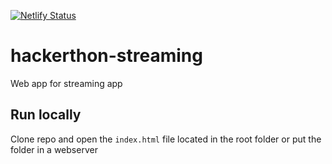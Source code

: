 [![Netlify Status](https://api.netlify.com/api/v1/badges/1fd89951-4566-425b-a5b8-c2bd67f32ec0/deploy-status)](https://app.netlify.com/sites/gongong/deploys)

# hackerthon-streaming
Web app for streaming app


## Run locally

Clone repo and open the `index.html` file located in the root folder or put the folder in a webserver
